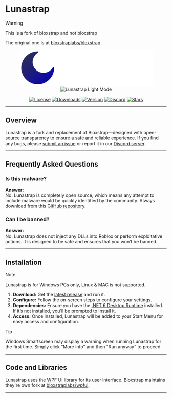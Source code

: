 # Lunastrap

> [!WARNING]
> 
> This is a fork of bloxstrap and not bloxstrap
>
> The original one is at [bloxstraplabs/bloxstrap](<https://github.com/bloxstraplabs/bloxstrap>)

<div align="center">
  <img src="https://github.com/lunastraplabs/lunastrap/raw/main/Images/Bloxstrap-full-dark.png#gh-dark-mode-only" width="420" alt="Lunastrap Dark Mode">
  <img src="https://github.com/lunastraplabs/lunastrap/raw/main/Images/Bloxstrap-full-light.png#gh-light-mode-only" width="420" alt="Lunastrap Light Mode">
</div>

<div align="center">

[![License][shield-repo-license]][repo-license]
[![Downloads][shield-repo-releases]][repo-releases]
[![Version][shield-repo-latest]][repo-latest]
[![Discord][shield-discord-server]][discord-invite]
[![Stars][shield-repo-stars]][repo-stars]

</div>

---

## Overview

Lunastrap is a fork and replacement of Bloxstrap—designed with open-source transparency to ensure a safe and reliable experience. If you find any bugs, please [submit an issue](https://github.com/lunastraplabs/lunastrap/issues) or report it in our [Discord server](https://discord.gg/YnZkKmUCuJ).

---

## Frequently Asked Questions

### Is this malware?
**Answer:**  
No. Lunastrap is completely open source, which means any attempt to include malware would be quickly identified by the community. Always download from this [GitHub repository](https://github.com/lunastraplabs/lunastrap).

### Can I be banned?
**Answer:**  
No. Lunastrap does not inject any DLLs into Roblox or perform exploitative actions. It is designed to be safe and ensures that you won’t be banned.

---

## Installation

> [!NOTE]
> Lunastrap is for Windows PCs only, Linux & MAC is not supported.

1. **Download:** Get the [latest release](https://github.com/lunastraplabs/lunastrap/releases/latest) and run it.
2. **Configure:** Follow the on-screen steps to configure your settings.
3. **Dependencies:** Ensure you have the [.NET 6 Desktop Runtime](https://aka.ms/dotnet-core-applaunch?missing_runtime=true&arch=x64&rid=win11-x64&apphost_version=6.0.16&gui=true) installed. If it’s not installed, you’ll be prompted to install it.
4. **Access:** Once installed, Lunastrap will be added to your Start Menu for easy access and configuration.

> [!TIP]
> Windows Smartscreen may display a warning when running Lunastrap for the first time. Simply click "More info" and then "Run anyway" to proceed.

---

## Code and Libraries

Lunastrap uses the [WPF UI](https://github.com/lepoco/wpfui) library for its user interface. Bloxstrap maintains they're own fork at [bloxstraplabs/wpfui](https://github.com/bloxstraplabs/wpfui).

---

[shield-repo-license]: https://img.shields.io/github/license/lunastraplabs/lunastrap?style=flat-square
[shield-repo-releases]: https://img.shields.io/github/downloads/lunastraplabs/lunastrap/latest/total?style=flat-square&color=100da1
[shield-repo-latest]: https://img.shields.io/github/v/release/lunastraplabs/lunastrap?style=flat-square&color=100da1
[shield-discord-server]: https://img.shields.io/discord/1346760094578249728?logo=discord&style=flat-square&logoColor=white&label=discord&color=4d3dff
[shield-repo-stars]:      https://img.shields.io/github/stars/lunastraplabs/lunastrap?style=flat-square&color=dd9900

[repo-license]: https://github.com/lunastraplabs/lunastrap/blob/main/LICENSE
[repo-releases]: https://github.com/lunastraplabs/lunastrap/releases
[repo-latest]: https://github.com/lunastraplabs/lunastrap/releases/latest
[discord-invite]: https://discord.gg/sGqUH7RV2J
[repo-stars]: https://github.com/lunastraplabs/lunastrap/stargazers
